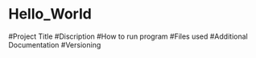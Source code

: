 # Hello_World
#Project Title
#Discription
#How to run program
#Files used
#Additional Documentation
#Versioning
